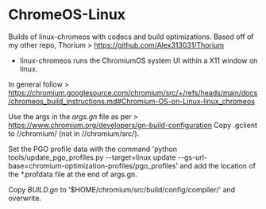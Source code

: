 # ChromeOS-Linux
Builds of linux-chromeos with codecs and build optimizations. Based off of my other repo, Thorium > https://github.com/Alex313031/Thorium
- linux-chromeos runs the ChromiumOS system UI within a X11 window on linux.

In general follow > https://chromium.googlesource.com/chromium/src/+/refs/heads/main/docs/chromeos_build_instructions.md#Chromium-OS-on-Linux-linux_chromeos

Use the args in the *args.gn* file as per > https://www.chromium.org/developers/gn-build-configuration
Copy .gclient to //chromium/ (not in //chromium/src/).

Set the PGO profile data with the command 'python tools/update_pgo_profiles.py --target=linux update --gs-url-base=chromium-optimization-profiles/pgo_profiles' and add the location of the *.profdata file at the end of args.gn.

Copy *BUILD.gn* to '$HOME/chromium/src/build/config/compiler/' and overwrite.

